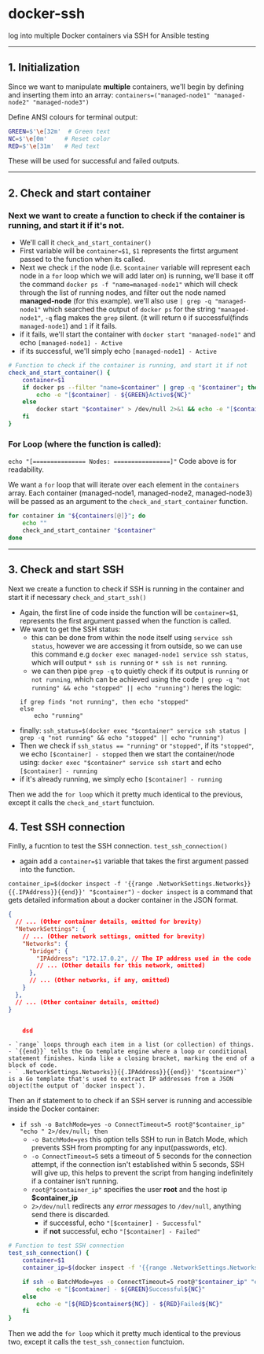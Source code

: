 # docker-ssh
log into multiple Docker containers via SSH for Ansible testing

---
## 1. Initialization
Since we want to manipulate **multiple** containers, we'll begin by defining and inserting them into an array:
`containers=("managed-node1" "managed-node2" "managed-node3")`

Define ANSI colours for terminal output:
```bash
GREEN=$'\e[32m'  # Green text 
NC=$'\e[0m'     # Reset color
RED=$'\e[31m'   # Red text 
```

These will be used for successful and failed outputs.

---

## 2. Check and start container

### Next we want to create a function to check if the container is running, and start it if it's not.
- We'll call it `check_and_start_container()`
- First variable will be `container=$1`, `$1` represents the firtst argument passed to the function when its called.
- Next we check `if` the node (i.e. `$container` variable will represent each node in a `for` loop which we will add later on) is running, we'll base it off the command `docker ps -f "name=managed-node1"` which will check through the list of running nodes, and filter out the node named **managed-node** (for this example). we'll also use `| grep -q "managed-node1"` which searched the output of `docker ps` for the string `"managed-node1"`, `-q` flag makes the `grep` silent. (it will return `0` if successful(finds `managed-node1`) and `1` if it fails.
- if it fails, we'll start the container with `docker start "managed-node1"` and echo `[managed-node1] - Active`
- if its successful, we'll simply echo `[managed-node1] - Active`

```bash
# Function to check if the container is running, and start it if not
check_and_start_container() {
    container=$1
    if docker ps --filter "name=$container" | grep -q "$container"; then
        echo -e "[$container] - ${GREEN}Active${NC}"
    else
        docker start "$container" > /dev/null 2>&1 && echo -e "[$container] - ${GREEN}Active${NC}"
    fi
}

```

### For Loop (where the function is called):

`echo "[=============== Nodes: ================]"`
Code above is for readability.

We want a `for` loop that will iterate over each element in the `containers` array. Each container (managed-node1, managed-node2, managed-node3) will be passed as an argument to the `check_and_start_container` function.

```bash
for container in "${containers[@]}"; do
	echo ""
	check_and_start_container "$container"
done
```

---


## 3. Check and start SSH

Next we create a function to check if SSH is running in the container and start it if necessary
`check_and_start_ssh()`

- Again, the first line of code inside the function will be `container=$1`, represents the first argument passed when the function is called.
- We want to get the SSH status: 
	- this can be done from within the node itself using `service ssh status`, however we are accessing it from outside, so we can use this command e.g `docker exec managed-node1 service ssh status`, which will output `* ssh is running` or `* ssh is not running`.
	- we can then pipe `grep -q` to quietly check if its output is `running` or `not running`, which can be achieved using the code `| grep -q "not running" && echo "stopped" || echo "running")` heres the logic:
	```
	if grep finds "not running", then echo "stopped"
	else
		echo "running" 
	```
- finally: `ssh_status=$(docker exec "$container" service ssh status | grep -q "not running" && echo "stopped" || echo "running")`
- Then we check if `ssh_status == "running"` or `"stopped"`, if its `"stopped"`, we echo `[$container] - stopped` then we start the container/node using: `docker exec "$container" service ssh start` and echo `[$container] - running` 
- if it's already running, we simply echo `[$container] - running` 

Then we add the `for loop` which it pretty much identical to the previous, except it calls the `check_and_start` functuion.



## 4. Test SSH connection

Finlly, a fucntion to test the SSH connection.
`test_ssh_connection()`

- again add a `container=$1` variable that takes the first argument passed into the function.

`container_ip=$(docker inspect -f '{{range .NetworkSettings.Networks}}{{.IPAddress}}{{end}}' "$container")`
	- `docker inspect` is a command that gets detailed information about a docker container in the JSON format.
```JSON
{
  // ... (Other container details, omitted for brevity)
  "NetworkSettings": {
    // ... (Other network settings, omitted for brevity)
    "Networks": {
      "bridge": {
        "IPAddress": "172.17.0.2", // The IP address used in the code
        // ... (Other details for this network, omitted)
      },
      // ... (Other networks, if any, omitted)
    }
  },
  // ... (Other container details, omitted)
}


	dsd

```
	- `range` loops through each item in a list (or collection) of things.
	- `{{end}}` tells the Go template engine where a loop or conditional statement finishes. kinda like a closing bracket, marking the end of a block of code.
	- ` .NetworkSettings.Networks}}{{.IPAddress}}{{end}}' "$container")` is a Go template that's used to extract IP addresses from a JSON object(the output of `docker inspect`).


Then an if statement to to check if an SSH server is running and accessible inside the Docker container:
-  `if ssh -o BatchMode=yes -o ConnectTimeout=5 root@"$container_ip" "echo " 2>/dev/null; then`
	- `-o BatchMode=yes` this option tells SSH to run in Batch Mode, which prevents SSH from prompting for any input(passwords, etc).
	- `-o ConnectTimeout=5` sets a timeout of 5 seconds for the connection attempt, if the connection isn't established within 5 seconds, SSH will give up, this helps to prevent the script from hanging indefinitely if a container isn't running.
	- `root@"$container_ip"` specifies the user **root** and the host ip **$container_ip**
	- `2>/dev/null` redirects any *error messages* to `/dev/null`, anything send there is discarded.
		- if successful, echo `"[$container] - Successful"`
		- if **not** successful, echo `"[$container] - Failed"` 

```bash
# Function to test SSH connection
test_ssh_connection() {
    container=$1
    container_ip=$(docker inspect -f '{{range .NetworkSettings.Networks}}{{.IPAddress}}{{end}}' "$container")

    if ssh -o BatchMode=yes -o ConnectTimeout=5 root@"$container_ip" "echo " 2>/dev/null; then
        echo -e "[$container] - ${GREEN}Successful${NC}"
    else
        echo -e "[${RED}$container${NC}] - ${RED}Failed${NC}"
    fi
}

```


Then we add the `for loop` which it pretty much identical to the previous two, except it calls the `test_ssh_connection` functuion.
